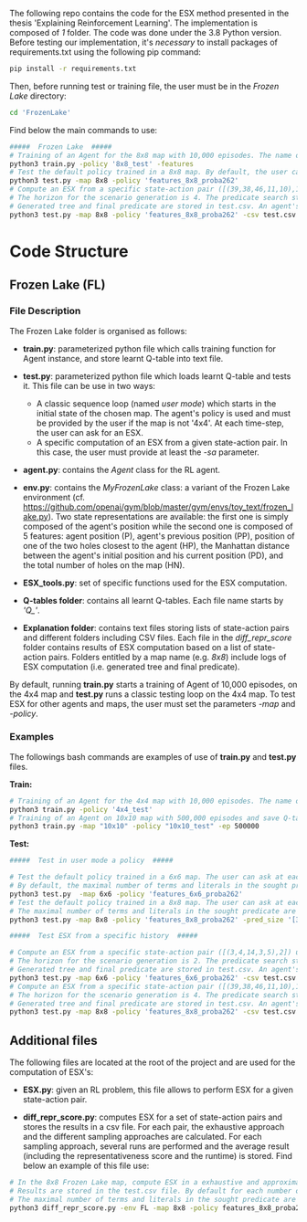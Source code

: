 The following repo contains the code for the ESX method presented in the thesis 'Explaining Reinforcement Learning'.
The implementation is composed of *1* folder. The code was done under the 3.8 Python version.  Before testing our implementation, it's *necessary* to install packages of requirements.txt using the 
following pip command: 

```bash
pip install -r requirements.txt
```

Then, before running test or training file, the user must be in the *Frozen Lake* directory:
```bash
cd 'FrozenLake'
```

Find below the main commands to use:
```bash
#####  Frozen Lake  ##### 
# Training of an Agent for the 8x8 map with 10,000 episodes. The name of the trained policy is '8x8_test' (not required command). An agent's state is composed of 5 features.
python3 train.py -policy '8x8_test' -features
# Test the default policy trained in a 8x8 map. By default, the user can ask at each timestep, an ESX. An agent's state is composed of 5 features.
python3 test.py -map 8x8 -policy 'features_8x8_proba262'
# Compute an ESX from a specific state-action pair ([(39,38,46,11,10),1]) using the default policy of the 8x8 map. The predicate is composed of at most 2 terms, each of them composed of at most 3 literals. 
# The horizon for the scenario generation is 4. The predicate search stop when the representativeness score of the current predicate is at least 0.9.  
# Generated tree and final predicate are stored in test.csv. An agent's state is composed of 5 features.
python3 test.py -map 8x8 -policy 'features_8x8_proba262' -csv test.csv -pred_size [2,3] -alpha 0.9 -sa '[(39,38,46,11,10),1]' -k 4
```

# Code Structure #


## Frozen Lake (FL) ##

### File Description ###

The Frozen Lake folder is organised as follows:

* **train.py**: parameterized python file which calls training function for Agent instance, and store learnt Q-table into text file.


* **test.py**: parameterized python file which loads learnt Q-table and tests it. This file can be use in two ways:
    * A classic sequence loop (named *user mode*) which starts in the initial state of the chosen map. The agent's policy is used and must be provided by the user if the map is not '4x4'. 
      At each time-step, the user can ask for an ESX.
    * A specific computation of an ESX from a given state-action pair. In this case, the user must provide at least the *-sa* parameter.


* **agent.py**: contains the *Agent* class for the RL agent.


* **env.py**: contains the *MyFrozenLake* class: a variant of the Frozen Lake environment (cf. https://github.com/openai/gym/blob/master/gym/envs/toy_text/frozen_lake.py). Two state representations are available: the first one is simply composed of the agent's position while the second one is composed of 5 features: agent position (P), agent's previous position (PP), position of one of the two holes closest to the agent (HP), the Manhattan distance between the agent's initial position and his current position (PD), and the total number of holes on the map (HN). 


* **ESX_tools.py**: set of specific functions used for the ESX computation.


* **Q-tables folder**: contains all learnt Q-tables. Each file name starts by *'Q_'*.


* **Explanation folder**: contains text files storing lists of state-action pairs and different folders including CSV files. Each file in the *diff_repr_score* folder contains results of ESX computation based on a list of state-action pairs. Folders entitled by a map name (e.g. *8x8*) include logs of ESX computation (i.e. generated tree and final predicate).


By default, running **train.py** starts a training of Agent of 10,000 episodes, on the 4x4 map and **test.py**
runs a classic testing loop on the 4x4 map. To test ESX for other agents and maps, the user must set the parameters *-map* and *-policy*. 

### Examples ###

The followings bash commands are examples of use of **train.py** and **test.py** files.

**Train:**
```bash
# Training of an Agent for the 4x4 map with 10,000 episodes. The name of the trained policy is '4x4_test' (not required command)
python3 train.py -policy '4x4_test'
# Training of an Agent on 10x10 map with 500,000 episodes and save Q-table in text file with a name finishing by "10x10_test"
python3 train.py -map "10x10" -policy "10x10_test" -ep 500000
```
**Test:**
```bash
#####  Test in user mode a policy  ##### 

# Test the default policy trained in a 6x6 map. The user can ask at each timestep, an ESX in an exhaustive way. An agent's state is composed of 5 features.
# By default, the maximal number of terms and literals in the sought predicate are respectively 2 and 2. Moreover, the predicate search stop when the representativeness score of the current predicate is at least 0.8. 
python3 test.py  -map 6x6 -policy 'features_6x6_proba262'
# Test the default policy trained in a 8x8 map. The user can ask at each timestep, an ESX in an approximate way (i.e. the complement of S is composed of 100 randomly drawn states). An agent's state is composed of 5 features.
# The maximal number of terms and literals in the sought predicate are respectively 3 and 2. Moreover, the predicate search stop when the representativeness score of the current predicate is at least 0.5. 
python3 test.py -map 8x8 -policy 'features_8x8_proba262' -pred_size '[3,2]' -samples 100 -alpha 0.5

#####  Test ESX from a specific history  ##### 

# Compute an ESX from a specific state-action pair ([(3,4,14,3,5),2]) using the default policy of the 6x6 map. The predicate is composed of at most 2 terms, each of them composed of at most 2 literals. 
# The horizon for the scenario generation is 2. The predicate search stop when the representativeness score of the current predicate is at least 0.8.  
# Generated tree and final predicate are stored in test.csv. An agent's state is composed of 5 features.
python3 test.py -map 6x6 -policy 'features_6x6_proba262' -csv test.csv -sa '[(3,4,14,3,5),2]' -k 2
# Compute an ESX from a specific state-action pair ([(39,38,46,11,10),1]) using the default policy of the 8x8 map. The predicate is composed of at most 2 terms, each of them composed of at most 3 literals. 
# The horizon for the scenario generation is 4. The predicate search stop when the representativeness score of the current predicate is at least 0.9.  
# Generated tree and final predicate are stored in test.csv. An agent's state is composed of 5 features.
python3 test.py -map 8x8 -policy 'features_8x8_proba262' -csv test.csv -pred_size [2,3] -alpha 0.9 -sa '[(39,38,46,11,10),1]' -k 4
```

## Additional files ##

The following files are located at the root of the project and are used for the computation of ESX's:

* **ESX.py**: given an RL problem, this file allows to perform ESX for a given state-action pair. 


* **diff_repr_score.py**: computes ESX for a set of state-action pairs and stores the results in a csv file. For each pair, the exhaustive approach and the different sampling approaches are calculated. For each sampling approach, several runs are performed and the average result (including the representativeness score and the runtime) is stored. 
                     Find below an example of this file use:
```bash
# In the 8x8 Frozen Lake map, compute ESX in a exhaustive and approximate fashion for each state-action pair in FL_8x8_30sa.txt. The features_8x8_proba262 policy is used to compute ESX's. 
# Results are stored in the test.csv file. By default for each number of samples of the following list: [50,100,200,300], 10 runs of approximate ESX are performed, and the average result is stored. 
# The maximal number of terms and literals in the sought predicate are respectively 2 and 2 by default.
python3 diff_repr_score.py -env FL -map 8x8 -policy features_8x8_proba262 -file FL_8x8_30sa.txt -csv test.csv
```
